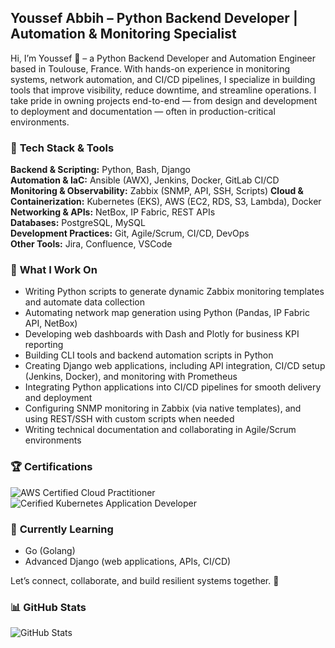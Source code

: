 ## **Youssef Abbih – Python Backend Developer | Automation & Monitoring Specialist**

Hi, I’m Youssef 👋 – a Python Backend Developer and Automation Engineer based in Toulouse, France. With hands-on experience in monitoring systems, network automation, and CI/CD pipelines, I specialize in building tools that improve visibility, reduce downtime, and streamline operations. I take pride in owning projects end-to-end — from design and development to deployment and documentation — often in production-critical environments.

### 🔧 **Tech Stack & Tools**

**Backend & Scripting:** Python, Bash, Django  
**Automation & IaC:** Ansible (AWX), Jenkins, Docker, GitLab CI/CD  
**Monitoring & Observability:** Zabbix (SNMP, API, SSH, Scripts)
**Cloud & Containerization:** Kubernetes (EKS), AWS (EC2, RDS, S3, Lambda), Docker  
**Networking & APIs:** NetBox, IP Fabric, REST APIs  
**Databases:** PostgreSQL, MySQL  
**Development Practices:** Git, Agile/Scrum, CI/CD, DevOps  
**Other Tools:** Jira, Confluence, VSCode

### 🚀 **What I Work On**

* Writing Python scripts to generate dynamic Zabbix monitoring templates and automate data collection
* Automating network map generation using Python (Pandas, IP Fabric API, NetBox)
* Developing web dashboards with Dash and Plotly for business KPI reporting
* Building CLI tools and backend automation scripts in Python
* Creating Django web applications, including API integration, CI/CD setup (Jenkins, Docker), and monitoring with Prometheus
* Integrating Python applications into CI/CD pipelines for smooth delivery and deployment
* Configuring SNMP monitoring in Zabbix (via native templates), and using REST/SSH with custom scripts when needed
* Writing technical documentation and collaborating in Agile/Scrum environments

### 🏆 Certifications

![AWS Certified Cloud Practitioner](https://img.shields.io/badge/AWS%20Certified-Cloud%20Practitioner-FF9900?style=for-the-badge)
![Cerified Kubernetes Application Developer](https://img.shields.io/badge/CKAD%20Certified-Kubernetes%20Application%20Developer-326CE5?style=for-the-badge)

### 📌 **Currently Learning**

* Go (Golang)
* Advanced Django (web applications, APIs, CI/CD)

Let’s connect, collaborate, and build resilient systems together. 🚀

### 📊 GitHub Stats
![GitHub Stats](https://github-readme-stats.vercel.app/api?username=youssef-abbih&show_icons=true&theme=tokyonight)

